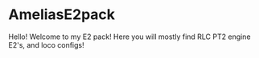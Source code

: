 # AmeliasE2pack
Hello! Welcome to my E2 pack! Here you will mostly find RLC PT2 engine E2's, and loco configs!
